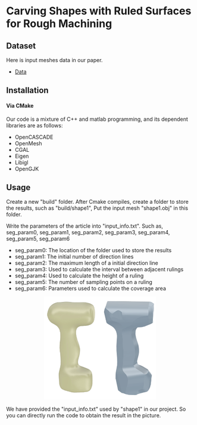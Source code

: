 # Carving Shapes with Ruled Surfaces for Rough Machining

## Dataset
Here is input meshes data in our paper. 

- [Data](https://pan.baidu.com/s/1Taz6jCuYxsIRs4xPtouuDw?pwd=mxi7)


## Installation

#### Via CMake

Our code is a mixture of C++ and matlab programming, and its dependent libraries are as follows:

- OpenCASCADE
- OpenMesh
- CGAL
- Eigen
- Libigl
- OpenGJK

## Usage

Create a new "build" folder. After Cmake compiles, create a folder to store the results, such as "build/shape1",
Put the input mesh "shape1.obj" in this folder.

Write the parameters of the article into "input_info.txt". Such as, seg_param0, seg_param1, seg_param2, seg_param3, seg_param4, seg_param5, seg_param6

- seg_param0: The location of the folder used to store the results
- seg_param1: The initial number of direction lines
- seg_param2: The maximum length of a initial direction line
- seg_param3: Used to calculate the interval between adjacent rulings
- seg_param4: Used to calculate the height of a ruling
- seg_param5: The number of sampling points on a ruling
- seg_param6: Parameters used to calculate the coverage area

<p align="center">
  <img src="images/shape1.png" alt="1" width="300">
</p>

We have provided the "input_info.txt" used by "shape1" in our project. So you can directly run the code to obtain the result in the picture.